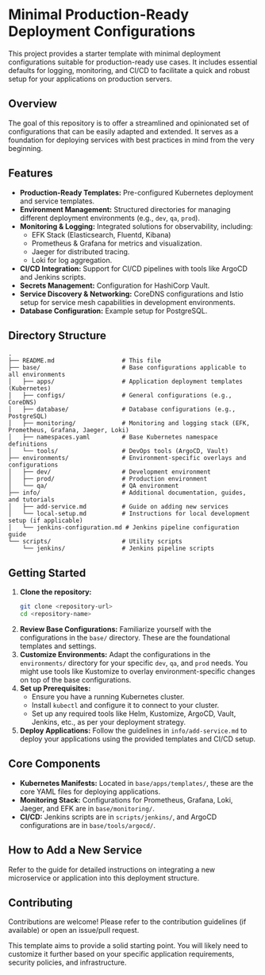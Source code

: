 # Minimal Production-Ready Deployment Configurations

This project provides a starter template with minimal deployment configurations suitable for production-ready use cases. It includes essential defaults for logging, monitoring, and CI/CD to facilitate a quick and robust setup for your applications on production servers.

## Overview

The goal of this repository is to offer a streamlined and opinionated set of configurations that can be easily adapted and extended. It serves as a foundation for deploying services with best practices in mind from the very beginning.

## Features

*   **Production-Ready Templates:** Pre-configured Kubernetes deployment and service templates.
*   **Environment Management:** Structured directories for managing different deployment environments (e.g., `dev`, `qa`, `prod`).
*   **Monitoring & Logging:** Integrated solutions for observability, including:
    *   EFK Stack (Elasticsearch, Fluentd, Kibana)
    *   Prometheus & Grafana for metrics and visualization.
    *   Jaeger for distributed tracing.
    *   Loki for log aggregation.
*   **CI/CD Integration:** Support for CI/CD pipelines with tools like ArgoCD and Jenkins scripts.
*   **Secrets Management:** Configuration for HashiCorp Vault.
*   **Service Discovery & Networking:** CoreDNS configurations and Istio setup for service mesh capabilities in development environments.
*   **Database Configuration:** Example setup for PostgreSQL.

## Directory Structure

```
.
├── README.md                   # This file
├── base/                       # Base configurations applicable to all environments
│   ├── apps/                   # Application deployment templates (Kubernetes)
│   ├── configs/                # General configurations (e.g., CoreDNS)
│   ├── database/               # Database configurations (e.g., PostgreSQL)
│   ├── monitoring/             # Monitoring and logging stack (EFK, Prometheus, Grafana, Jaeger, Loki)
│   ├── namespaces.yaml         # Base Kubernetes namespace definitions
│   └── tools/                  # DevOps tools (ArgoCD, Vault)
├── environments/               # Environment-specific overlays and configurations
│   ├── dev/                    # Development environment
│   ├── prod/                   # Production environment
│   └── qa/                     # QA environment
├── info/                       # Additional documentation, guides, and tutorials
│   ├── add-service.md          # Guide on adding new services
│   └── local-setup.md          # Instructions for local development setup (if applicable)
│   └── jenkins-configuration.md # Jenkins pipeline configuration guide
└── scripts/                    # Utility scripts
    └── jenkins/                # Jenkins pipeline scripts
```

## Getting Started

1.  **Clone the repository:**
    ```bash
    git clone <repository-url>
    cd <repository-name>
    ```
2.  **Review Base Configurations:** Familiarize yourself with the configurations in the `base/` directory. These are the foundational templates and settings.
3.  **Customize Environments:** Adapt the configurations in the `environments/` directory for your specific `dev`, `qa`, and `prod` needs. You might use tools like Kustomize to overlay environment-specific changes on top of the base configurations.
4.  **Set up Prerequisites:**
    *   Ensure you have a running Kubernetes cluster.
    *   Install `kubectl` and configure it to connect to your cluster.
    *   Set up any required tools like Helm, Kustomize, ArgoCD, Vault, Jenkins, etc., as per your deployment strategy.
5.  **Deploy Applications:** Follow the guidelines in `info/add-service.md` to deploy your applications using the provided templates and CI/CD setup.

## Core Components

*   **Kubernetes Manifests:** Located in `base/apps/templates/`, these are the core YAML files for deploying applications.
*   **Monitoring Stack:** Configurations for Prometheus, Grafana, Loki, Jaeger, and EFK are in `base/monitoring/`.
*   **CI/CD:** Jenkins scripts are in `scripts/jenkins/`, and ArgoCD configurations are in `base/tools/argocd/`.

## How to Add a New Service

Refer to the <mcfile name="add-service.md" path="/Users/arsenkipachu/Desktop/Projects/univ/devops/info/add-service.md"></mcfile> guide for detailed instructions on integrating a new microservice or application into this deployment structure.

## Contributing

Contributions are welcome! Please refer to the contribution guidelines (if available) or open an issue/pull request.

This template aims to provide a solid starting point. You will likely need to customize it further based on your specific application requirements, security policies, and infrastructure.